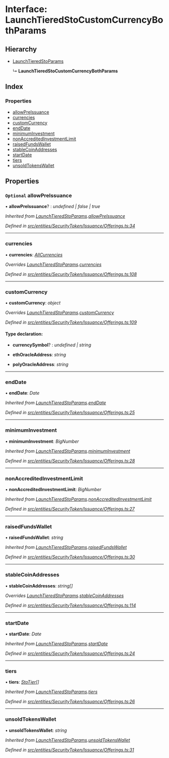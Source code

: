 # Interface: LaunchTieredStoCustomCurrencyBothParams

## Hierarchy

* [LaunchTieredStoParams](entities.securitytoken.issuance.launchtieredstoparams.md)

  ↳ **LaunchTieredStoCustomCurrencyBothParams**

## Index

### Properties

* [allowPreIssuance](entities.securitytoken.issuance.launchtieredstocustomcurrencybothparams.md#optional-allowpreissuance)
* [currencies](entities.securitytoken.issuance.launchtieredstocustomcurrencybothparams.md#currencies)
* [customCurrency](entities.securitytoken.issuance.launchtieredstocustomcurrencybothparams.md#customcurrency)
* [endDate](entities.securitytoken.issuance.launchtieredstocustomcurrencybothparams.md#enddate)
* [minimumInvestment](entities.securitytoken.issuance.launchtieredstocustomcurrencybothparams.md#minimuminvestment)
* [nonAccreditedInvestmentLimit](entities.securitytoken.issuance.launchtieredstocustomcurrencybothparams.md#nonaccreditedinvestmentlimit)
* [raisedFundsWallet](entities.securitytoken.issuance.launchtieredstocustomcurrencybothparams.md#raisedfundswallet)
* [stableCoinAddresses](entities.securitytoken.issuance.launchtieredstocustomcurrencybothparams.md#stablecoinaddresses)
* [startDate](entities.securitytoken.issuance.launchtieredstocustomcurrencybothparams.md#startdate)
* [tiers](entities.securitytoken.issuance.launchtieredstocustomcurrencybothparams.md#tiers)
* [unsoldTokensWallet](entities.securitytoken.issuance.launchtieredstocustomcurrencybothparams.md#unsoldtokenswallet)

## Properties

### `Optional` allowPreIssuance

• **allowPreIssuance**? : *undefined | false | true*

*Inherited from [LaunchTieredStoParams](entities.securitytoken.issuance.launchtieredstoparams.md).[allowPreIssuance](entities.securitytoken.issuance.launchtieredstoparams.md#optional-allowpreissuance)*

*Defined in [src/entities/SecurityToken/Issuance/Offerings.ts:34](https://github.com/PolymathNetwork/polymath-sdk/blob/454d285/src/entities/SecurityToken/Issuance/Offerings.ts#L34)*

___

###  currencies

• **currencies**: *[AllCurrencies](../modules/entities.securitytoken.issuance.md#allcurrencies)*

*Overrides [LaunchTieredStoParams](entities.securitytoken.issuance.launchtieredstoparams.md).[currencies](entities.securitytoken.issuance.launchtieredstoparams.md#currencies)*

*Defined in [src/entities/SecurityToken/Issuance/Offerings.ts:108](https://github.com/PolymathNetwork/polymath-sdk/blob/454d285/src/entities/SecurityToken/Issuance/Offerings.ts#L108)*

___

###  customCurrency

• **customCurrency**: *object*

*Overrides [LaunchTieredStoParams](entities.securitytoken.issuance.launchtieredstoparams.md).[customCurrency](entities.securitytoken.issuance.launchtieredstoparams.md#optional-customcurrency)*

*Defined in [src/entities/SecurityToken/Issuance/Offerings.ts:109](https://github.com/PolymathNetwork/polymath-sdk/blob/454d285/src/entities/SecurityToken/Issuance/Offerings.ts#L109)*

#### Type declaration:

* **currencySymbol**? : *undefined | string*

* **ethOracleAddress**: *string*

* **polyOracleAddress**: *string*

___

###  endDate

• **endDate**: *Date*

*Inherited from [LaunchTieredStoParams](entities.securitytoken.issuance.launchtieredstoparams.md).[endDate](entities.securitytoken.issuance.launchtieredstoparams.md#enddate)*

*Defined in [src/entities/SecurityToken/Issuance/Offerings.ts:25](https://github.com/PolymathNetwork/polymath-sdk/blob/454d285/src/entities/SecurityToken/Issuance/Offerings.ts#L25)*

___

###  minimumInvestment

• **minimumInvestment**: *BigNumber*

*Inherited from [LaunchTieredStoParams](entities.securitytoken.issuance.launchtieredstoparams.md).[minimumInvestment](entities.securitytoken.issuance.launchtieredstoparams.md#minimuminvestment)*

*Defined in [src/entities/SecurityToken/Issuance/Offerings.ts:28](https://github.com/PolymathNetwork/polymath-sdk/blob/454d285/src/entities/SecurityToken/Issuance/Offerings.ts#L28)*

___

###  nonAccreditedInvestmentLimit

• **nonAccreditedInvestmentLimit**: *BigNumber*

*Inherited from [LaunchTieredStoParams](entities.securitytoken.issuance.launchtieredstoparams.md).[nonAccreditedInvestmentLimit](entities.securitytoken.issuance.launchtieredstoparams.md#nonaccreditedinvestmentlimit)*

*Defined in [src/entities/SecurityToken/Issuance/Offerings.ts:27](https://github.com/PolymathNetwork/polymath-sdk/blob/454d285/src/entities/SecurityToken/Issuance/Offerings.ts#L27)*

___

###  raisedFundsWallet

• **raisedFundsWallet**: *string*

*Inherited from [LaunchTieredStoParams](entities.securitytoken.issuance.launchtieredstoparams.md).[raisedFundsWallet](entities.securitytoken.issuance.launchtieredstoparams.md#raisedfundswallet)*

*Defined in [src/entities/SecurityToken/Issuance/Offerings.ts:30](https://github.com/PolymathNetwork/polymath-sdk/blob/454d285/src/entities/SecurityToken/Issuance/Offerings.ts#L30)*

___

###  stableCoinAddresses

• **stableCoinAddresses**: *string[]*

*Overrides [LaunchTieredStoParams](entities.securitytoken.issuance.launchtieredstoparams.md).[stableCoinAddresses](entities.securitytoken.issuance.launchtieredstoparams.md#optional-stablecoinaddresses)*

*Defined in [src/entities/SecurityToken/Issuance/Offerings.ts:114](https://github.com/PolymathNetwork/polymath-sdk/blob/454d285/src/entities/SecurityToken/Issuance/Offerings.ts#L114)*

___

###  startDate

• **startDate**: *Date*

*Inherited from [LaunchTieredStoParams](entities.securitytoken.issuance.launchtieredstoparams.md).[startDate](entities.securitytoken.issuance.launchtieredstoparams.md#startdate)*

*Defined in [src/entities/SecurityToken/Issuance/Offerings.ts:24](https://github.com/PolymathNetwork/polymath-sdk/blob/454d285/src/entities/SecurityToken/Issuance/Offerings.ts#L24)*

___

###  tiers

• **tiers**: *[StoTier](_types_index_.stotier.md)[]*

*Inherited from [LaunchTieredStoParams](entities.securitytoken.issuance.launchtieredstoparams.md).[tiers](entities.securitytoken.issuance.launchtieredstoparams.md#tiers)*

*Defined in [src/entities/SecurityToken/Issuance/Offerings.ts:26](https://github.com/PolymathNetwork/polymath-sdk/blob/454d285/src/entities/SecurityToken/Issuance/Offerings.ts#L26)*

___

###  unsoldTokensWallet

• **unsoldTokensWallet**: *string*

*Inherited from [LaunchTieredStoParams](entities.securitytoken.issuance.launchtieredstoparams.md).[unsoldTokensWallet](entities.securitytoken.issuance.launchtieredstoparams.md#unsoldtokenswallet)*

*Defined in [src/entities/SecurityToken/Issuance/Offerings.ts:31](https://github.com/PolymathNetwork/polymath-sdk/blob/454d285/src/entities/SecurityToken/Issuance/Offerings.ts#L31)*
